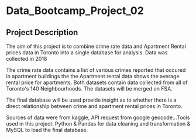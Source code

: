 # Data_Bootcamp_Project_02

## Project Description

The aim of this project is to combine crime rate data and Apartment Rental prices data in Toronto into a single database for analysis. Data was collected in 2018

The crime rate data contains a list of various crimes reported that occured in apartment buildings the the Apartment rental data shows the average rental price for apartments. Both datasets contain data collected from all of Toronto's 140 Neighbourhoods. The datasets will be merged on FSA.

The final database will be used provide insight as to whether there is a direct relationship between crime and apartment rental prices in Toronto.


Sources of data were from kaggle, API request from google geocode...Tools used in this project: Python & Pandas for data cleaning and transformation & MySQL to load the final database.
